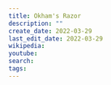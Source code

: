 ```yaml
---
title: Okham's Razor
description: ""
create_date: 2022-03-29
last_edit_date: 2022-03-29
wikipedia: 
youtube: 
search: 
tags:
---
```

